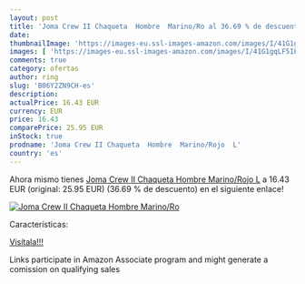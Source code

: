```yaml
---
layout: post
title: 'Joma Crew II Chaqueta  Hombre  Marino/Ro al 36.69 % de descuento'
date: 
thumbnailImage: 'https://images-eu.ssl-images-amazon.com/images/I/41G1gqLF5IL._SL200_.jpg'
images: [ 'https://images-eu.ssl-images-amazon.com/images/I/41G1gqLF5IL._SL200_.jpg' ]
comments: true
category: ofertas
author: ring
slug: 'B06Y2ZN9CH-es'
description:
actualPrice: 16.43 EUR
currency: EUR
price: 16.43
comparePrice: 25.95 EUR
inStock: true
prodname: 'Joma Crew II Chaqueta  Hombre  Marino/Rojo  L'
country: 'es'
---
```


Ahora mismo tienes [Joma Crew II Chaqueta  Hombre  Marino/Rojo  L](https://www.amazon.es/dp/B06Y2ZN9CH/?tag=tolees-21) a 16.43 EUR (original: 25.95 EUR) (36.69 %  de descuento) en el siguiente enlace!

[![Joma Crew II Chaqueta  Hombre  Marino/Ro](https://images-eu.ssl-images-amazon.com/images/I/41G1gqLF5IL._SL200_.jpg)](https://www.amazon.es/dp/B06Y2ZN9CH/?tag=tolees-21)

Características:


[Visítala!!!](https://www.amazon.es/dp/B06Y2ZN9CH/?tag=tolees-21)

Links participate in Amazon Associate program and might generate a comission on qualifying sales
